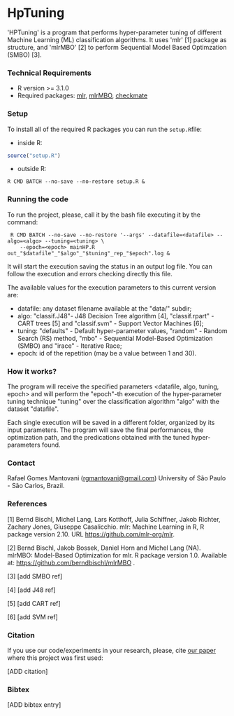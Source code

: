 # HpTuning

'HPTuning' is a program that performs hyper-parameter tuning of different Machine Learning (ML) classification algorithms. It uses 'mlr' [1] package as structure, and 'mlrMBO' [2] to perform Sequential Model Based Optimzation (SMBO) [3].

### Technical Requirements

* R version >= 3.1.0
* Required packages: [mlr](https://cran.r-project.org/web/packages/mlr/index.html), [mlrMBO](https://github.com/mlr-org/mlrMBO), [checkmate](https://cran.r-project.org/web/packages/checkmate/index.html)

### Setup

To install all of the required R packages you can run the ```setup.R```file:

* inside R: 
```R 
source("setup.R")
```
* outside R:
```
R CMD BATCH --no-save --no-restore setup.R &
``` 

### Running the code

To run the project, please, call it by the bash file executing it by the command:
```
 R CMD BATCH --no-save --no-restore '--args' --datafile=<datafile> --algo=<algo> --tuning=<tuning> \
    --epoch=<epoch> mainHP.R out_"$datafile"_"$algo"_"$tuning"_rep_"$epoch".log &
```

It will start the execution saving the status in an output log file. You can follow the execution and errors checking directly this file. 

The available values for the execution parameters to this current version are:
* datafile: any dataset filename available at the "data/" subdir;
* algo: "classif.J48"- J48 Decision Tree algorithm [4], "classif.rpart" - CART trees [5] and "classif.svm" - Support Vector Machines [6];
* tuning: "defaults" - Default hyper-parameter values, "random" - Random Search (RS) method, "mbo" - Sequential Model-Based Optimization (SMBO) and "irace" - Iterative Race;
* epoch: id of the repetition (may be a value between 1 and 30).

### How it works?

The program will receive the specified parameters <datafile, algo, tuning, epoch> and will perform the "epoch"-th execution of the hyper-parameter tuning technique "tuning" over the classification algorithm "algo" with the dataset "datafile".

Each single execution will be saved in a different folder, organized by its input parameters. The program will save the final performances, the optimization path, and the predications obtained with the tuned hyper-parameters found.

### Contact

Rafael Gomes Mantovani (rgmantovani@gmail.com) University of São Paulo - São Carlos, Brazil.

### References

[1] Bernd Bischl, Michel Lang, Lars Kotthoff, Julia Schiffner, Jakob Richter, Zachary Jones, Giuseppe Casalicchio. mlr: Machine Learning in R, R package version 2.10. URL https://github.com/mlr-org/mlr.

[2] Bernd Bischl, Jakob Bossek, Daniel Horn and Michel Lang (NA). mlrMBO: Model-Based Optimization for mlr. R package version 1.0. Available at: https://github.com/berndbischl/mlrMBO .

[3] [add SMBO ref]

[4] [add J48 ref]

[5] [add CART ref]

[6] [add SVM ref]

### Citation

If you use our code/experiments in your research, please, cite [our paper]() where this project was first used:

[ADD citation]

### Bibtex 

[ADD bibtex entry]
